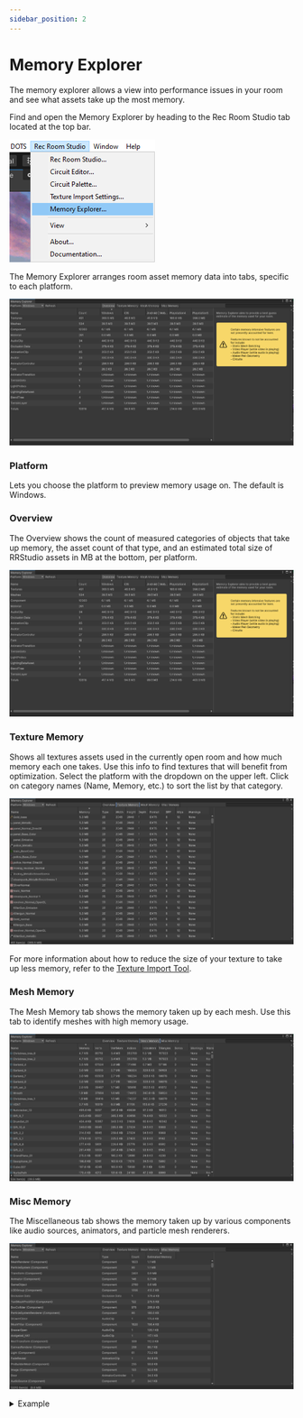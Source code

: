 ```yaml
---
sidebar_position: 2
---
```


# Memory Explorer

The memory explorer allows a view into performance issues in your room and see what assets take up the most memory. 

Find and open the Memory Explorer by heading to the Rec Room Studio tab located at the top bar.

![](MemoryExplorer/topbar.png)

The Memory Explorer arranges room asset memory data into tabs, specific to each platform.

![](MemoryExplorer/MemoryExplorerWindow.png)


### Platform

Lets you choose the platform to preview memory usage on. The default is Windows.


### Overview

The Overview shows the count of measured categories of objects that take up memory, the asset count of that type, and an estimated total size of RRStudio assets in MB at the bottom, per platform.

![](MemoryExplorer/MemoryExplorerWindow.png)


### Texture Memory

Shows all textures assets used in the currently open room and how much memory each one takes. Use this info to find textures that will benefit from optimization. Select the platform with the dropdown on the upper left. Click on category names (Name, Memory, etc.) to sort the list by that category.

![](MemoryExplorer/TextureMemory.png)

For more information about how to reduce the size of your texture to take up less memory, refer to the [Texture Import Tool](/docs/SavingRooms/PerformanceTools/TextureImportTool).


### Mesh Memory

The Mesh Memory tab shows the memory taken up by each mesh. Use this tab to identify meshes with high memory usage.

![](MemoryExplorer/MeshMemory.png)


### Misc Memory

The Miscellaneous tab shows the memory taken up by various components like audio sources, animators, and particle mesh renderers.

![](MemoryExplorer/MiscMemory.png)

<details>

<summary>Example</summary>


#### Simplifying Texture
1. I imported a tree into my room a simple mesh and a texture
![](MemoryExplorer/Unity_3NoibXLiuY.png)

2. After uploding it into Rec Room, the size of the tree texture ends up being 1.3MB
![](MemoryExplorer/Unity_XbOUxLA2Vk.png)

3. Using the [Texture Import Tool](/docs/SavingRooms/PerformanceTools/TextureImportTool) I reduced the size of the file from 1.3MB to 341.4KB on Windows
![](MemoryExplorer/Unity_rAbC3RUtRV.png)

![](MemoryExplorer/Unity_YrQuUzZE61.png)
</details>